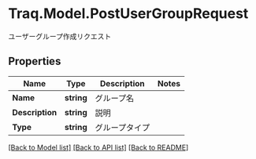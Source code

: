 # Traq.Model.PostUserGroupRequest
ユーザーグループ作成リクエスト

## Properties

Name | Type | Description | Notes
------------ | ------------- | ------------- | -------------
**Name** | **string** | グループ名 | 
**Description** | **string** | 説明 | 
**Type** | **string** | グループタイプ | 

[[Back to Model list]](../../README.md#documentation-for-models) [[Back to API list]](../../README.md#documentation-for-api-endpoints) [[Back to README]](../../README.md)

